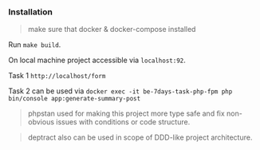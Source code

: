 ### Installation

> make sure that docker & docker-compose installed

Run `make build`.

On local machine project accessible via `localhost:92`. 

Task 1 `http://localhost/form`

Task 2 can be used via `docker exec -it be-7days-task-php-fpm php bin/console app:generate-summary-post`

> phpstan used for making this project more type safe and fix non-obvious issues with conditions or code structure. 

> deptract also can be used in scope of DDD-like project architecture.
